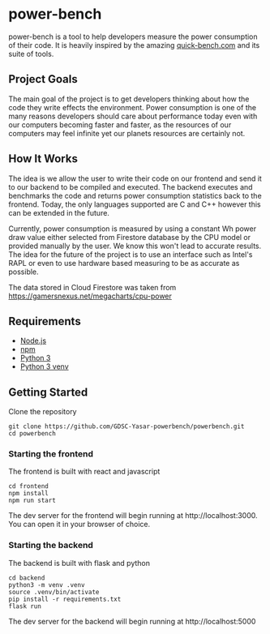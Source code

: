 # power-bench
power-bench is a tool to help developers measure the power consumption of their code. It is heavily inspired by the amazing [quick-bench.com](https://quick-bench.com/) and its suite of tools.

## Project Goals
The main goal of the project is to get developers thinking about how the code they write effects the environment. Power consumption is one of the many reasons developers should care about performance today even with our computers becoming faster and faster, as the resources of our computers may feel infinite yet our planets resources are certainly not.

## How It Works
The idea is we allow the user to write their code on our frontend and send it to our backend to be compiled and executed. The backend executes and benchmarks the code and returns power consumption statistics back to the frontend. Today, the only languages supported are C and C++ however this can be extended in the future.

Currently, power consumption is measured by using a constant Wh power draw value either selected from Firestore database by the CPU model or provided manually by the user. We know this won't lead to accurate results. The idea for the future of the project is to use an interface such as Intel's RAPL or even to use hardware based measuring to be as accurate as possible.

The data stored in Cloud Firestore was taken from https://gamersnexus.net/megacharts/cpu-power

## Requirements
* [Node.js](https://nodejs.org/)
* [npm](https://www.npmjs.com/package/npm)
* [Python 3](https://www.python.org/downloads/)
* [Python 3 venv](https://docs.python.org/3/library/venv.html)

## Getting Started
Clone the repository

```
git clone https://github.com/GDSC-Yasar-powerbench/powerbench.git
cd powerbench
```

### Starting the frontend
The frontend is built with react and javascript
```
cd frontend
npm install
npm run start
```
The dev server for the frontend will begin running at http://localhost:3000. You can open it in your browser of choice.

### Starting the backend
The backend is built with flask and python
```
cd backend
python3 -m venv .venv
source .venv/bin/activate
pip install -r requirements.txt
flask run
```
The dev server for the backend will begin running at http://localhost:5000